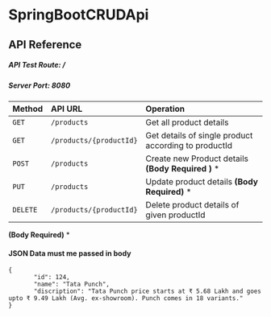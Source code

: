 # SpringBootCRUDApi


## API Reference

##### API Test Route: /
##### Server Port: 8080 
####



| Method | API URL    | Operation              |
| :-------- | :------- | :------------------------- |
| `GET` | `/products` | Get all product details |
| `GET` | `/products/{productId}` | Get details of single product according to productId |
| `POST` | `/products` | Create new Product details  **(Body Required )** *|
| `PUT` | `/products` | Update product details  **(Body Required)** *|
| `DELETE` | `/products/{productId}` | Delete product details of given productId |


 **(Body Required)** * 
#### JSON Data must me passed in body
 ```
{
        "id": 124,
        "name": "Tata Punch",
        "discription": "Tata Punch price starts at ₹ 5.68 Lakh and goes upto ₹ 9.49 Lakh (Avg. ex-showroom). Punch comes in 18 variants."
}

```
